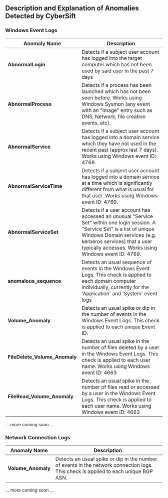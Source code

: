 ## Description and Explanation of Anomalies Detected by CyberSift

### Windows Event Logs

| Anomaly Name | Description
| - | - |
| <a id="AbnormalLogin"></a> **AbnormalLogin** | Detects if a subject user account has logged into the target computer which has not been used by said user in the past 7 days 
| <a id="AbnormalProcess"></a> **AbnormalProcess** | Detects if a process has been launched which has not been seen before. Works using Windows Sysmon (any event with an "Image" entry such as DNS, Network, file creation events, etc).
| <a id="AbnormalService"></a> **AbnormalService** | Detects if a subject user account has logged into a domain service which they have not used in the recent past (approx last 7 days). Works using Windows event ID: 4769.
| <a id="AbnormalServiceTime"></a> **AbnormalServiceTime** | Detects if a subject user account has logged into a domain service at a time which is significantly different from what is usual for that user. Works using Windows event ID: 4769.
| <a id="AbnormalServiceSet"></a> **AbnormalServiceSet** | Detects if a user account has accessed an unusual "Service Set" within one login session. A "Service Set" is a list of unique Windows Domain services (e.g. kerberos services) that a user typically accesses. Works using Windows event ID: 4769.
| <a id="anomalous_sequence"></a> **anomalous_sequence** | Detects an usual sequence of events in the Windows Event Logs. This check is applied to each domain computer individually, currently for the 'Application' and 'System' event logs
| <a id="Volume_Anomaly"></a> **Volume_Anomaly** | Detects an usual spike or dip in the number of events in the Windows Event Logs. This check is applied to each unique Event ID.
| <a id="FileDelete_Volume_Anomaly"></a> **FileDelete_Volume_Anomaly** | Detects an usual spike in the number of files deleted by a user in the Windows Event Logs. This check is applied to each user name. Works using Windows event ID: 4663
| <a id="FileRead_Volume_Anomaly"></a> **FileRead_Volume_Anomaly** | Detects an usual spike in the number of files read or accessed by a user in the Windows Event Logs. This check is applied to each user name. Works using Windows event ID: 4663

... more coming soon ...

### Network Connection Logs

| Anomaly Name | Description
| - | - |
| <a id="Volume_Anomaly"></a> **Volume_Anomaly** | Detects an usual spike or dip in the number of events in the network connection logs. This check is applied to each unique BGP ASN.

... more coming soon ...